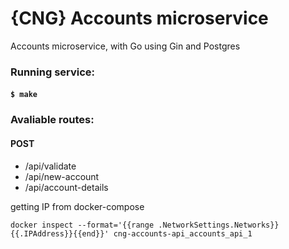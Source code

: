 # {CNG} Accounts microservice
Accounts microservice, with Go using Gin and Postgres

### Running service:

#### `$ make` 

### Avaliable routes:

#### POST
- /api/validate
- /api/new-account
- /api/account-details

getting IP from docker-compose 

```docker inspect --format='{{range .NetworkSettings.Networks}}{{.IPAddress}}{{end}}' cng-accounts-api_accounts_api_1```
